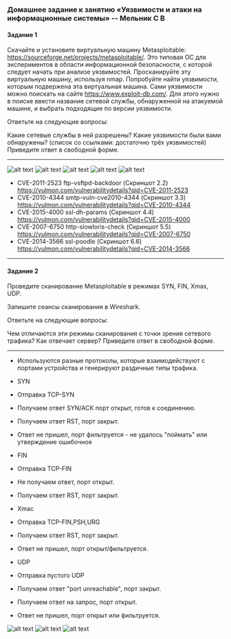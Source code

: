 ### Домашнее задание к занятию «Уязвимости и атаки на информационные системы» -- Мельник С В

#### Задание 1

Скачайте и установите виртуальную машину Metasploitable: https://sourceforge.net/projects/metasploitable/.
Это типовая ОС для экспериментов в области информационной безопасности, с которой следует начать при анализе уязвимостей.
Просканируйте эту виртуальную машину, используя nmap.
Попробуйте найти уязвимости, которым подвержена эта виртуальная машина.
Сами уязвимости можно поискать на сайте https://www.exploit-db.com/.
Для этого нужно в поиске ввести название сетевой службы, обнаруженной на атакуемой машине, и выбрать подходящие по версии уязвимости.

Ответьте на следующие вопросы:

Какие сетевые службы в ней разрешены?
Какие уязвимости были вами обнаружены? (список со ссылками: достаточно трёх уязвимостей)
Приведите ответ в свободной форме.

---

![alt text](https://github.com/DeluxWebSite/homework/blob/main/Снимок-экрана-от-2025-04-07-12-47-21.png)
![alt text](https://github.com/DeluxWebSite/homework/blob/main/Снимок-экрана-от-2025-04-07-12-47-58.png)
![alt text](https://github.com/DeluxWebSite/homework/blob/main/Снимок-экрана-от-2025-04-07-12-48-44.png)
![alt text](https://github.com/DeluxWebSite/homework/blob/main/Снимок-экрана-от-2025-04-07-12-51-49.png)
![alt text](https://github.com/DeluxWebSite/homework/blob/main/Снимок-экрана-от-2025-04-07-12-52-08.png)

- CVE-2011-2523 ftp-vsftpd-backdoor (Скриншот 2.2) https://vulmon.com/vulnerabilitydetails?qid=CVE-2011-2523
- CVE-2010-4344 smtp-vuln-cve2010-4344 (Скриншот 3.3) https://vulmon.com/vulnerabilitydetails?qid=CVE-2010-4344
- CVE-2015-4000 ssl-dh-params (Скриншот 4.4) https://vulmon.com/vulnerabilitydetails?qid=CVE-2015-4000
- CVE-2007-6750 http-slowloris-check (Скриншот 5.5) https://vulmon.com/vulnerabilitydetails?qid=CVE-2007-6750
- CVE-2014-3566 ssl-poodle (Скриншот 6.6) https://vulmon.com/vulnerabilitydetails?qid=CVE-2014-3566

---

#### Задание 2

Проведите сканирование Metasploitable в режимах SYN, FIN, Xmas, UDP.

Запишите сеансы сканирования в Wireshark.

Ответьте на следующие вопросы:

Чем отличаются эти режимы сканирования с точки зрения сетевого трафика?
Как отвечает сервер?
Приведите ответ в свободной форме.

---

- Используются разные протоколы, которые взаимодействуют с портами устройства и генерируют раздичные типы трафика.

- SYN
- Отправка TCP-SYN
- Получаем ответ SYN/ACK порт открыт, готов к соединению.
- Получаем ответ RST, порт закрыт.
- Ответ не пришел, порт фильтруется - не удалось "поймать" или утверждение ошибочное
- FIN
- Отправка TCP-FIN
- Не получаем ответ, порт открыт.
- Получаем ответ RST, порт закрыт.
- Xmac
- Отправка TCP-FIN,PSH,URG
- Получаем ответ RST, порт закрыт.
- Ответ не пришел, порт открыт/фильтруется.
- UDP
- Отправка пустого UDP
- Получаем ответ "port unreachable", порт закрыт.
- Получаем ответ на запрос, порт открыт.
- Ответ не пришел, порт открыт или фильтруется.

![alt text](https://github.com/DeluxWebSite/homework/blob/main/Снимок-экрана-от-2025-04-07-13-05-05.png)
![alt text](https://github.com/DeluxWebSite/homework/blob/main/Снимок-экрана-от-2025-04-07-13-05-35.png)
![alt text](https://github.com/DeluxWebSite/homework/blob/main/Снимок-экрана-от-2025-04-07-13-09-16.png)
